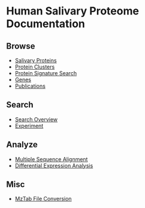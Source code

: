 # Human Salivary Proteome Documentation

## Browse

- [Salivary Proteins](./salivary-proteins.md)
- [Protein Clusters](./protein-cluster.md)
- [Protein Signature Search](./protein-signature.md)
- [Genes](./genes.md)
- [Publications](./publications.md)

## Search

- [Search Overview](./searching.md)
- [Experiment](./experiment-search.md)

## Analyze

- [Multiple Sequence Alignment](./multiple-sequence-alignment.md)
- [Differential Expression Analysis](./differential-expression-analysis.md)

## Misc

- [MzTab File Conversion](./proteome-discoverer-conversion.md)

<!--
- [Protein Similarity Search (BLAST)](./protein-similarity-search.md)
- [Help](./help.md) -->
